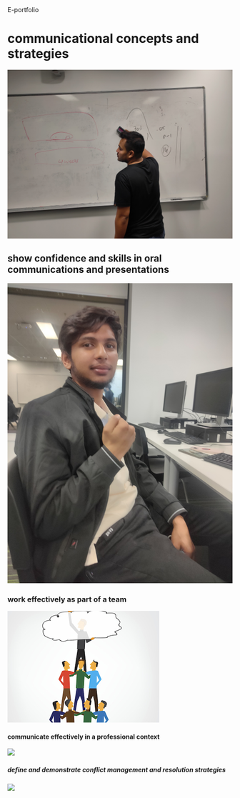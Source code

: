 <html>
   <head>
     E-portfolio
  </head>
  <body>
   <h1>communicational concepts and strategies</h1>
    <img src="https://github.com/abrar21235456/abrar21235456/blob/main/IMG20220504204103_01.jpg">
   <h2>show confidence and skills in oral communications and presentations</h2>
     <img src="https://github.com/abrar21235456/abrar21235456/blob/main/conf.jpg">
   <h3>work effectively as part of a team</h3>
     <img src="https://github.com/abrar21235456/abrar21235456/blob/main/team-work-thumbnail.jpg">
   <h4>communicate effectively in a professional context</h4>
     <img src="https://github.com/abrar21235456/abrar21235456/blob/main/dis.jpg">
   <h5>define and demonstrate conflict management and resolution strategies</h5>
     <img src="https://github.com/abrar21235456/abrar21235456/blob/main/dis.jpg">
   </body>
   </html>

